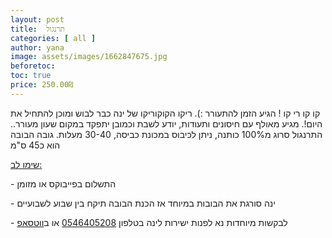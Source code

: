 ```yaml
---
layout: post
title:  תרנגול
categories: [ all ]
author: yana
image: assets/images/1662847675.jpg
beforetoc: 
toc: true
price: 250.00₪
---
```

קו קו רי קו ! הגיע הזמן להתעורר :). ריקו הקוקוריקו של ינה כבר לבוש ומוכן להתחיל את היום!. מגיע מאולף עם חיסונים ותעודות, יודע לשבת וכמובן יתפקד במקום שעון מעורר.. התרנגול סרוג מ100% כותנה, ניתן לכיבוס במכונת כביסה, 30-40 מעלות. גובה הבובה הוא כ45 ס"מ

<p><u>שימו לב:</u></p>
<p>- התשלום בפייבוקס או מזומן</p>
<p>- ינה סורגת את הבובות במיוחד אז הכנת הבובה תיקח בין שבוע לשבועיים<br></p>
<p>- לבקשות מיוחדות נא לפנות ישירות לינה בטלפון <a href="tel:0546405208" target="_blank">0546405208</a> או ב<a href="https://wa.me/972546405208?text=שלום, בקשר לתרנגול נראה מעניין מאוד" target="_blank">ווטסאפ</a></p>
